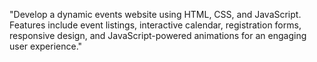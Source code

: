 "Develop a dynamic events website using HTML, CSS, and JavaScript. Features include event listings, interactive calendar, registration forms, responsive design, and JavaScript-powered animations for an engaging user experience."
